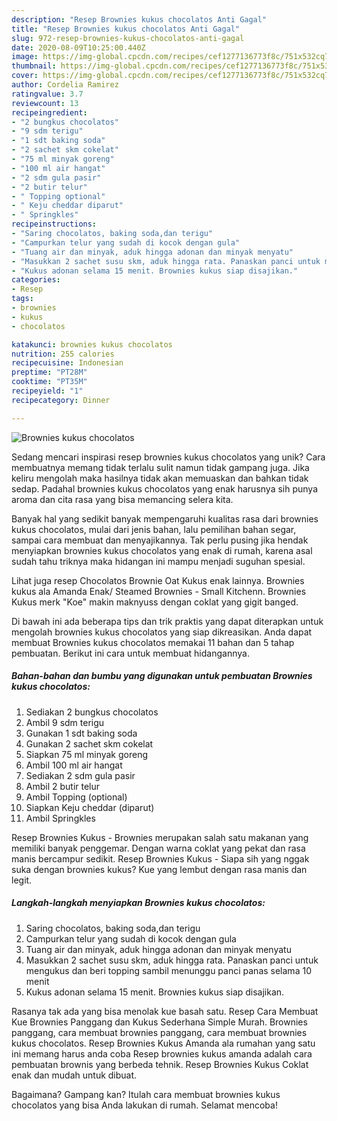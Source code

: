```yaml
---
description: "Resep Brownies kukus chocolatos Anti Gagal"
title: "Resep Brownies kukus chocolatos Anti Gagal"
slug: 972-resep-brownies-kukus-chocolatos-anti-gagal
date: 2020-08-09T10:25:00.440Z
image: https://img-global.cpcdn.com/recipes/cef1277136773f8c/751x532cq70/brownies-kukus-chocolatos-foto-resep-utama.jpg
thumbnail: https://img-global.cpcdn.com/recipes/cef1277136773f8c/751x532cq70/brownies-kukus-chocolatos-foto-resep-utama.jpg
cover: https://img-global.cpcdn.com/recipes/cef1277136773f8c/751x532cq70/brownies-kukus-chocolatos-foto-resep-utama.jpg
author: Cordelia Ramirez
ratingvalue: 3.7
reviewcount: 13
recipeingredient:
- "2 bungkus chocolatos"
- "9 sdm terigu"
- "1 sdt baking soda"
- "2 sachet skm cokelat"
- "75 ml minyak goreng"
- "100 ml air hangat"
- "2 sdm gula pasir"
- "2 butir telur"
- " Topping optional"
- " Keju cheddar diparut"
- " Springkles"
recipeinstructions:
- "Saring chocolatos, baking soda,dan terigu"
- "Campurkan telur yang sudah di kocok dengan gula"
- "Tuang air dan minyak, aduk hingga adonan dan minyak menyatu"
- "Masukkan 2 sachet susu skm, aduk hingga rata. Panaskan panci untuk mengukus dan beri topping sambil menunggu panci panas selama 10 menit"
- "Kukus adonan selama 15 menit. Brownies kukus siap disajikan."
categories:
- Resep
tags:
- brownies
- kukus
- chocolatos

katakunci: brownies kukus chocolatos 
nutrition: 255 calories
recipecuisine: Indonesian
preptime: "PT28M"
cooktime: "PT35M"
recipeyield: "1"
recipecategory: Dinner

---
```



![Brownies kukus chocolatos](https://img-global.cpcdn.com/recipes/cef1277136773f8c/751x532cq70/brownies-kukus-chocolatos-foto-resep-utama.jpg)

Sedang mencari inspirasi resep brownies kukus chocolatos yang unik? Cara membuatnya memang tidak terlalu sulit namun tidak gampang juga. Jika keliru mengolah maka hasilnya tidak akan memuaskan dan bahkan tidak sedap. Padahal brownies kukus chocolatos yang enak harusnya sih punya aroma dan cita rasa yang bisa memancing selera kita.

Banyak hal yang sedikit banyak mempengaruhi kualitas rasa dari brownies kukus chocolatos, mulai dari jenis bahan, lalu pemilihan bahan segar, sampai cara membuat dan menyajikannya. Tak perlu pusing jika hendak menyiapkan brownies kukus chocolatos yang enak di rumah, karena asal sudah tahu triknya maka hidangan ini mampu menjadi suguhan spesial.

Lihat juga resep Chocolatos Brownie Oat Kukus enak lainnya. Brownies kukus ala Amanda Enak/ Steamed Brownies - Small Kitchenn. Brownies Kukus merk &#34;Koe&#34; makin maknyuss dengan coklat yang gigit banged.


Di bawah ini ada beberapa tips dan trik praktis yang dapat diterapkan untuk mengolah brownies kukus chocolatos yang siap dikreasikan. Anda dapat membuat Brownies kukus chocolatos memakai 11 bahan dan 5 tahap pembuatan. Berikut ini cara untuk membuat hidangannya.

<!--inarticleads1-->

##### Bahan-bahan dan bumbu yang digunakan untuk pembuatan Brownies kukus chocolatos:

1. Sediakan 2 bungkus chocolatos
1. Ambil 9 sdm terigu
1. Gunakan 1 sdt baking soda
1. Gunakan 2 sachet skm cokelat
1. Siapkan 75 ml minyak goreng
1. Ambil 100 ml air hangat
1. Sediakan 2 sdm gula pasir
1. Ambil 2 butir telur
1. Ambil  Topping (optional)
1. Siapkan  Keju cheddar (diparut)
1. Ambil  Springkles


Resep Brownies Kukus - Brownies merupakan salah satu makanan yang memiliki banyak penggemar. Dengan warna coklat yang pekat dan rasa manis bercampur sedikit. Resep Brownies Kukus - Siapa sih yang nggak suka dengan brownies kukus? Kue yang lembut dengan rasa manis dan legit. 

<!--inarticleads2-->

##### Langkah-langkah menyiapkan Brownies kukus chocolatos:

1. Saring chocolatos, baking soda,dan terigu
1. Campurkan telur yang sudah di kocok dengan gula
1. Tuang air dan minyak, aduk hingga adonan dan minyak menyatu
1. Masukkan 2 sachet susu skm, aduk hingga rata. Panaskan panci untuk mengukus dan beri topping sambil menunggu panci panas selama 10 menit
1. Kukus adonan selama 15 menit. Brownies kukus siap disajikan.


Rasanya tak ada yang bisa menolak kue basah satu. Resep Cara Membuat Kue Brownies Panggang dan Kukus Sederhana Simple Murah. Brownies panggang, cara membuat brownies panggang, cara membuat brownies kukus chocolatos. Resep Brownies Kukus Amanda ala rumahan yang satu ini memang harus anda coba Resep brownies kukus amanda adalah cara pembuatan brownis yang berbeda tehnik. Resep Brownies Kukus Coklat enak dan mudah untuk dibuat. 

Bagaimana? Gampang kan? Itulah cara membuat brownies kukus chocolatos yang bisa Anda lakukan di rumah. Selamat mencoba!
